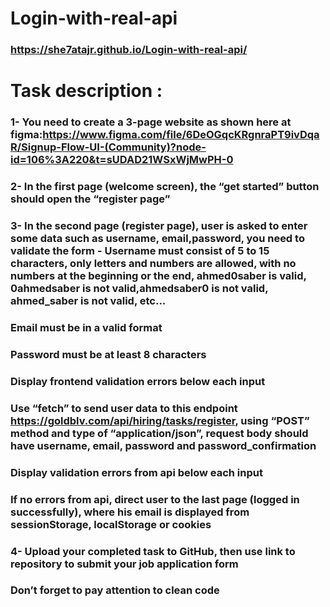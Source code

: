 # Login-with-real-api
### https://she7atajr.github.io/Login-with-real-api/
# Task description :
### 1- You need to create a 3-page website as shown here at figma:https://www.figma.com/file/6DeOGqcKRgnraPT9ivDqaR/Signup-Flow-UI-(Community)?node-id=106%3A220&t=sUDAD21WSxWjMwPH-0
### 2- In the first page (welcome screen), the “get started” button should open the “register page”
### 3- In the second page (register page), user is asked to enter some data such as username, email,password, you need to validate the form - Username must consist of 5 to 15 characters, only letters and numbers are allowed, with no numbers at the beginning or the end, ahmed0saber is valid, 0ahmedsaber is not valid,ahmedsaber0 is not valid, ahmed_saber is not valid, etc...
### Email must be in a valid format
### Password must be at least 8 characters
### Display frontend validation errors below each input
### Use “fetch” to send user data to this endpoint https://goldblv.com/api/hiring/tasks/register, using “POST” method and type of “application/json”, request body should have username, email, password and password_confirmation 
### Display validation errors from api below each input
### If no errors from api, direct user to the last page (logged in successfully), where his email is displayed from sessionStorage, localStorage or cookies
### 4- Upload your completed task to GitHub, then use link to repository to submit your job application form
### Don’t forget to pay attention to clean code
